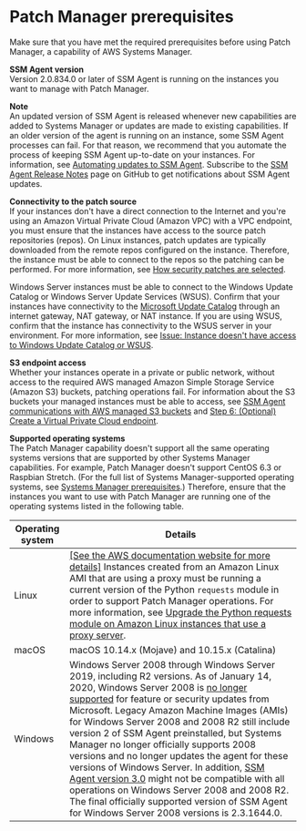 # Patch Manager prerequisites<a name="patch-manager-prerequisites"></a>

Make sure that you have met the required prerequisites before using Patch Manager, a capability of AWS Systems Manager\. 

**SSM Agent version**  
Version 2\.0\.834\.0 or later of SSM Agent is running on the instances you want to manage with Patch Manager\.

**Note**  
An updated version of SSM Agent is released whenever new capabilities are added to Systems Manager or updates are made to existing capabilities\. If an older version of the agent is running on an instance, some SSM Agent processes can fail\. For that reason, we recommend that you automate the process of keeping SSM Agent up\-to\-date on your instances\. For information, see [Automating updates to SSM Agent](ssm-agent-automatic-updates.md)\. Subscribe to the [SSM Agent Release Notes](https://github.com/aws/amazon-ssm-agent/blob/mainline/RELEASENOTES.md) page on GitHub to get notifications about SSM Agent updates\.

**Connectivity to the patch source**  
If your instances don't have a direct connection to the Internet and you're using an Amazon Virtual Private Cloud \(Amazon VPC\) with a VPC endpoint, you must ensure that the instances have access to the source patch repositories \(repos\)\. On Linux instances, patch updates are typically downloaded from the remote repos configured on the instance\. Therefore, the instance must be able to connect to the repos so the patching can be performed\. For more information, see [How security patches are selected](patch-manager-how-it-works-selection.md)\.

Windows Server instances must be able to connect to the Windows Update Catalog or Windows Server Update Services \(WSUS\)\. Confirm that your instances have connectivity to the [Microsoft Update Catalog](https://www.catalog.update.microsoft.com/home.aspx) through an internet gateway, NAT gateway, or NAT instance\. If you are using WSUS, confirm that the instance has connectivity to the WSUS server in your environment\. For more information, see [Issue: Instance doesn't have access to Windows Update Catalog or WSUS](patch-manager-troubleshooting.md#patch-manager-troubleshooting-instance-access)\.

**S3 endpoint access**  
Whether your instances operate in a private or public network, without access to the required AWS managed Amazon Simple Storage Service \(Amazon S3\) buckets, patching operations fail\. For information about the S3 buckets your managed instances must be able to access, see [SSM Agent communications with AWS managed S3 buckets](ssm-agent-minimum-s3-permissions.md) and [Step 6: \(Optional\) Create a Virtual Private Cloud endpoint](setup-create-vpc.md)\.

**Supported operating systems**  
The Patch Manager capability doesn't support all the same operating systems versions that are supported by other Systems Manager capabilities\. For example, Patch Manager doesn't support CentOS 6\.3 or Raspbian Stretch\. \(For the full list of Systems Manager\-supported operating systems, see [Systems Manager prerequisites](systems-manager-prereqs.md)\.\) Therefore, ensure that the instances you want to use with Patch Manager are running one of the operating systems listed in the following table\.


| Operating system | Details | 
| --- | --- | 
|  Linux  |  [\[See the AWS documentation website for more details\]](http://docs.aws.amazon.com/systems-manager/latest/userguide/patch-manager-prerequisites.html) Instances created from an Amazon Linux AMI that are using a proxy must be running a current version of the Python `requests` module in order to support Patch Manager operations\. For more information, see [Upgrade the Python requests module on Amazon Linux instances that use a proxy server](sysman-proxy-with-ssm-agent-al-python-requests.md)\.  | 
| macOS |  macOS 10\.14\.x \(Mojave\) and 10\.15\.x \(Catalina\)  | 
|  Windows  |  Windows Server 2008 through Windows Server 2019, including R2 versions\.  As of January 14, 2020, Windows Server 2008 is [no longer supported](https://www.microsoft.com/en-us/cloud-platform/windows-server-2008) for feature or security updates from Microsoft\. Legacy Amazon Machine Images \(AMIs\) for Windows Server 2008 and 2008 R2 still include version 2 of SSM Agent preinstalled, but Systems Manager no longer officially supports 2008 versions and no longer updates the agent for these versions of Windows Server\. In addition, [SSM Agent version 3\.0](ssm-agent-v3.md) might not be compatible with all operations on Windows Server 2008 and 2008 R2\. The final officially supported version of SSM Agent for Windows Server 2008 versions is 2\.3\.1644\.0\.   | 